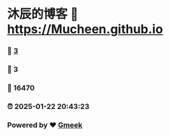 # 沐辰的博客 :link: https://Mucheen.github.io 
### :page_facing_up: [3](https://Mucheen.github.io/tag.html) 
### :speech_balloon: 3 
### :hibiscus: 16470 
### :alarm_clock: 2025-01-22 20:43:23 
### Powered by :heart: [Gmeek](https://github.com/Meekdai/Gmeek)
